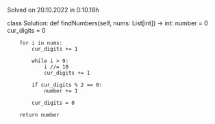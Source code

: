 Solved on 20.10.2022 in 0:10.18h

class Solution:
    def findNumbers(self, nums: List[int]) -> int:
        number = 0
        cur_digits = 0
        
        for i in nums:
            cur_digits += 1
                        
            while i > 9:
                i //= 10
                cur_digits += 1
                        
            if cur_digits % 2 == 0:
                number += 1
                
            cur_digits = 0
            
        return number